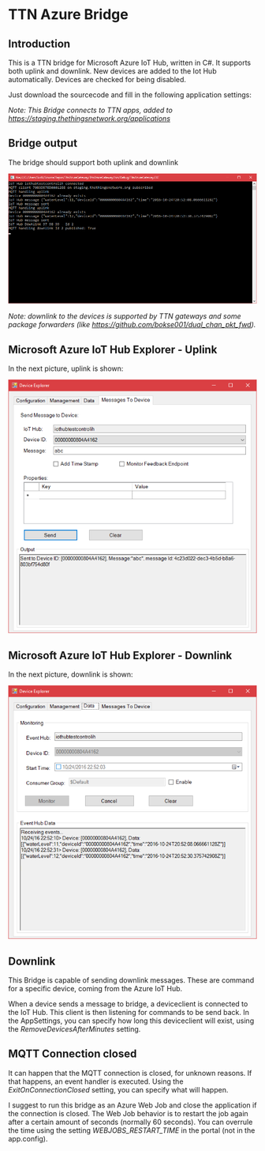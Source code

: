# TTN Azure Bridge

## Introduction

This is a TTN bridge for Microsoft Azure IoT Hub, written in C#. It supports both uplink and downlink. New devices are added to the Iot Hub automatically. Devices are checked for being disabled.

Just download the sourcecode and fill in the following application settings:

  <appSettings>
    <add key="BrokerHostName" value="staging.thethingsnetwork.org" />
    <add key="Username" value="[TTN App EUI]" />
    <add key="Password" value="[TTN App Access Key]" />
    <add key="DeviceKeyKind" value="Primary" />
    <add key="Topic" value="#" />
    <add key="IotHubName" value ="[iothub name]" />
    <add key="ConnectionString" value="HostName=[iothub name].azure-devices.net;SharedAccessKeyName=iothubowner;SharedAccessKey=[shared access key]" />
    <add key ="ExitOnConnectionClosed" value="True" />
    <add key ="RemoveDevicesAfterMinutes" value="5" />
  </appSettings>

*Note: This Bridge connects to TTN apps, added to https://staging.thethingsnetwork.org/applications*

## Bridge output

The bridge should support both uplink and downlink

![alt tag](img/Gateway.png)

*Note: downlink to the devices is supported by TTN gateways and some package forwarders (like https://github.com/bokse001/dual_chan_pkt_fwd).* 

## Microsoft Azure IoT Hub Explorer - Uplink

In the next picture, uplink is shown:

![alt tag](img/IotHubExplorer-uplink.png)

## Microsoft Azure IoT Hub Explorer - Downlink

In the next picture, downlink is shown:

![alt tag](img/IotHubExplorer-downlink.png)

## Downlink

This Bridge is capable of sending downlink messages. These are command for a specific device, coming from the Azure IoT Hub. 

When a device sends a message to bridge, a deviceclient is connected to the IoT Hub. This client is then listening for commands to be send back. In the AppSettings, you can specify how long this deviceclient will exist, using the *RemoveDevicesAfterMinutes* setting.


## MQTT Connection closed

It can happen that the MQTT connection is closed, for unknown reasons. If that happens, an event handler is executed. Using the *ExitOnConnectionClosed* setting, you can specify what will happen. 

I suggest to run this bridge as an Azure Web Job and close the application if the connection is closed. The Web Job behavior is to restart the job again after a certain amount of seconds (normally 60 seconds). You can overrule the time using the setting *WEBJOBS_RESTART_TIME* in the portal (not in the app.config).    